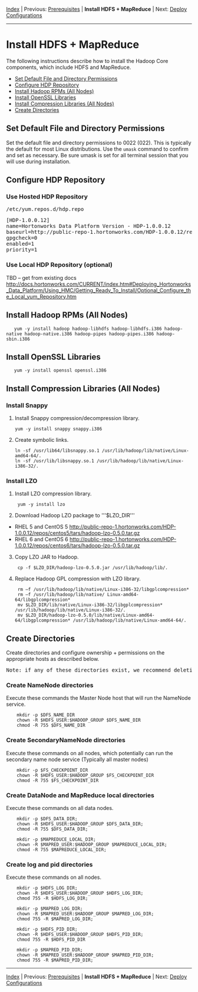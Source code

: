 [Index](./index.md)
|
Previous: [Prerequisites](./prerequisites.md)
|
**Install HDFS + MapReduce**
|
Next: [Deploy Configurations](./deploy-configs.md)


------

Install HDFS + MapReduce
==========

The following instructions describe how to install the Hadoop Core components, which include HDFS and MapReduce.

* [Set Default File and Directory Permissions](#set-default-file-and-directory-permissions)
* [Configure HDP Repository](#configure-hdp-repository)
* [Install Hadoop RPMs (All Nodes)](#install-hadoop-repms-all-nodes)
* [Install OpenSSL Libraries](#install-openssl-libraries)
* [Install Compression Libraries (All Nodes)](#install-compression-libraries-all-nodes)
* [Create Directories](#create-directories)


Set Default File and Directory Permissions
-------

Set the default file and directory permissions to 0022 (022). This is typically the default for most Linux distributions.
Use the <code>umask</code> command to confirm and set as necessary. Be sure umask is set for all terminal session that you will use during installation.

Configure HDP Repository
-------

### Use Hosted HDP Repository

<pre>/etc/yum.repos.d/hdp.repo</pre>

<pre>
[HDP-1.0.0.12]
name=Hortonworks Data Platform Version - HDP-1.0.0.12
baseurl=http://public-repo-1.hortonworks.com/HDP-1.0.0.12/repos/centos5
gpgcheck=0
enabled=1
priority=1
</pre>

### Use Local HDP Repository (optional)
TBD – get from existing docs
http://docs.hortonworks.com/CURRENT/index.htm#Deploying_Hortonworks_Data_Platform/Using_HMC/Getting_Ready_To_Install/Optional_Configure_the_Local_yum_Repository.htm

Install Hadoop RPMs (All Nodes)
---------

       yum -y install hadoop hadoop-libhdfs hadoop-libhdfs.i386 hadoop-native hadoop-native.i386 hadoop-pipes hadoop-pipes.i386 hadoop-sbin.i386


Install OpenSSL Libraries
---------

       yum -y install openssl openssl.i386

Install Compression Libraries (All Nodes)
----------

### Install Snappy

1. Install Snappy compression/decompression library.

       yum -y install snappy snappy.i386

2. Create symbolic links.

       ln -sf /usr/lib64/libsnappy.so.1 /usr/lib/hadoop/lib/native/Linux-amd64-64/.
       ln -sf /usr/lib/libsnappy.so.1 /usr/lib/hadoop/lib/native/Linux-i386-32/.

### Install LZO

1. Install LZO compression library.

        yum -y install lzo

2. Download Hadoop LZO package to '''$LZO_DIR'''

 * RHEL 5 and CentOS 5
        http://public-repo-1.hortonworks.com/HDP-1.0.0.12/repos/centos5/tars/hadoop-lzo-0.5.0.tar.gz
 * RHEL 6 and CentOS 6
        http://public-repo-1.hortonworks.com/HDP-1.0.0.12/repos/centos6/tars/hadoop-lzo-0.5.0.tar.gz

3. Copy LZO JAR to Hadoop.

        cp -f $LZO_DIR/hadoop-lzo-0.5.0.jar /usr/lib/hadoop/lib/.

4. Replace Hadoop GPL compression with LZO library.

        rm –f /usr/lib/hadoop/lib/native/Linux-i386-32/libgplcompression*
        rm –f /usr/lib/hadoop/lib/native/ Linux-amd64-64/libgplcompression*
        mv $LZO_DIR/lib/native/Linux-i386-32/libgplcompression* /usr/lib/hadoop/lib/native/Linux-i386-32/.
        mv $LZO_DIR/hadoop-lzo-0.5.0/lib/native/Linux-amd64-64/libgplcompression* /usr/lib/hadoop/lib/native/Linux-amd64-64/.

Create Directories
----------

Create directories and configure ownership + permissions on the appropriate hosts as described below.

<pre>
Note: if any of these directories exist, we recommend deleting and recreating.
</pre>

### Create NameNode directories

Execute these commands the Master Node host that will run the NameNode service.

        mkdir -p $DFS_NAME_DIR
        chown -R $HDFS_USER:$HADOOP_GROUP $DFS_NAME_DIR
        chmod -R 755 $DFS_NAME_DIR

### Create SecondaryNameNode directories

Execute these commands on all nodes, which potentially can run the secondary name node service (Typically all master nodes)

        mkdir -p $FS_CHECKPOINT_DIR
        chown -R $HDFS_USER:$HADOOP_GROUP $FS_CHECKPOINT_DIR
        chmod -R 755 $FS_CHECKPOINT_DIR

### Create DataNode and MapReduce local directories

Execute these commands on all data nodes.

        mkdir -p $DFS_DATA_DIR;
        chown -R $HDFS_USER:$HADOOP_GROUP $DFS_DATA_DIR;
        chmod -R 755 $DFS_DATA_DIR;

        mkdir -p $MAPREDUCE_LOCAL_DIR;
        chown -R $MAPRED_USER:$HADOOP_GROUP $MAPREDUCE_LOCAL_DIR;
        chmod -R 755 $MAPREDUCE_LOCAL_DIR;

### Create log and pid directories

Execute these commands on all nodes.

        mkdir -p $HDFS_LOG_DIR;
        chown -R $HDFS_USER:$HADOOP_GROUP $HDFS_LOG_DIR;
        chmod 755 -R $HDFS_LOG_DIR;

        mkdir -p $MAPRED_LOG_DIR;
        chown -R $MAPRED_USER:$HADOOP_GROUP $MAPRED_LOG_DIR;
        chmod 755 -R $MAPRED_LOG_DIR;

        mkdir -p $HDFS_PID_DIR;
        chown -R $HDFS_USER:$HADOOP_GROUP $HDFS_PID_DIR;
        chmod 755 -R $HDFS_PID_DIR

        mkdir -p $MAPRED_PID_DIR;
        chown -R $MAPRED_USER:$HADOOP_GROUP $MAPRED_PID_DIR;
        chmod 755 -R $MAPRED_PID_DIR;




------

[Index](./index.md)
|
Previous: [Prerequisites](./prerequisites.md)
|
**Install HDFS + MapReduce**
|
Next: [Deploy Configurations](./deploy-configs.md)